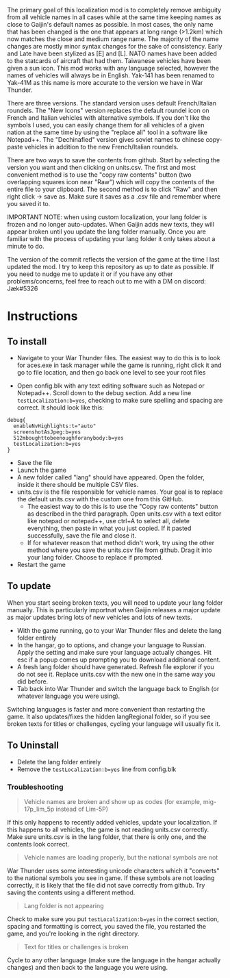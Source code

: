 The primary goal of this localization mod is to completely remove ambiguity from all vehicle names in all cases while at the same time keeping names as close to Gaijin's default names as possible. In most cases, the only name that has been changed is the one that appears at long range (>1.2km) which now matches the close and medium range name. The majority of the name changes are mostly minor syntax changes for the sake of consistency. Early and Late have been stylized as [E] and [L]. NATO names have been added to the statcards of aircraft that had them. Taiwanese vehicles have been given a sun icon. This mod works with any language selected, however the names of vehicles will always be in English. Yak-141 has been renamed to Yak-41M as this name is more accurate to the version we have in War Thunder.

There are three versions. The standard version uses default French/Italian roundels. The "New Icons" version replaces the default roundel icon on French and Italian vehicles with alternative symbols. If you don't like the symbols I used, you can easily change them for all vehicles of a given nation at the same time by using the "replace all" tool in a software like Notepad++. The "Dechinafied" version gives soviet names to chinese copy-paste vehicles in addition to the new French/Italian roundels.

There are two ways to save the contents from github. Start by selecting the version you want and then clicking on units.csv. The first and most convenient method is to use the "copy raw contents" button (two overlapping squares icon near "Raw") which will copy the contents of the entire file to your clipboard. The second method is to click "Raw" and then right click → save as. Make sure it saves as a .csv file and remember where you saved it to.

IMPORTANT NOTE: when using custom localization, your lang folder is frozen and no longer auto-updates. When Gaijin adds new texts, they will appear broken until you update the lang folder manually. Once you are familiar with the process of updating your lang folder it only takes about a minute to do. 

The version of the commit reflects the version of the game at the time I last updated the mod. I try to keep this repository as up to date as possible. If you need to nudge me to update it or if you have any other problems/concerns, feel free to reach out to me  with a DM on discord: Jæk#5326

# Instructions

## To install

- Navigate to your War Thunder files. The easiest way to do this is to look for aces.exe in task manager while the game is running, right click it and go to file location, and then go back one level to see your root files

- Open config.blk with any text editing software such as Notepad or Notepad++. Scroll down to the debug section. Add a new line `testLocalization:b=yes`, checking to make sure spelling and spacing are correct. It should look like this:
```
debug{
  enableNvHighlights:t="auto"
  screenshotAsJpeg:b=yes
  512mboughttobeenoughforanybody:b=yes
  testLocalization:b=yes
}
```
- Save the file
- Launch the game
- A new folder called "lang" should have appeared. Open the folder, inside it there should be multiple CSV files.
- units.csv is the file responsible for vehicle names. Your goal is to replace the default units.csv with the custom one from this GitHub.
  - The easiest way to do this is to use the "Copy raw contents" button as described in the third paragraph. Open units.csv with a text editor like notepad or notepad++, use ctrl+A to select all, delete everything, then paste in what you just copied. If it pasted successfully, save the file and close it. 
  - If for whatever reason that method didn't work, try using the other method where you save the units.csv file from github. Drag it into your lang folder. Choose to replace if prompted. 
- Restart the game

## To update

When you start seeing broken texts, you will need to update your lang folder manually. This is particularly importnat when Gaijin releases a major update as major updates bring lots of new vehicles and lots of new texts.
- With the game running, go to your War Thunder files and delete the lang folder entirely
- In the hangar, go to options, and change your language to Russian. Apply the setting and make sure your language actually changes. Hit esc if a popup comes up prompting you to download additional content.
- A fresh lang folder should have generated. Refresh file explorer if you do not see it. Replace units.csv with the new one in the same way you did before. 
- Tab back into War Thunder and switch the language back to English (or whatever language you were using). 

Switching languages is faster and more convenient than restarting the game. It also updates/fixes the hidden langRegional folder, so if you see broken texts for titles or challenges, cycling your language will usually fix it. 

## To Uninstall

- Delete the lang folder entirely
- Remove the `testLocalization:b=yes` line from config.blk

### Troubleshooting

> Vehicle names are broken and show up as codes (for example, mig-17p_lim_5p instead of Lim-5P)

If this only happens to recently added vehicles, update your localization.
If this happens to all vehicles, the game is not reading units.csv correctly. Make sure units.csv is in the lang folder, that there is only one, and the contents look correct.

> Vehicle names are loading properly, but the national symbols are not

War Thunder uses some interesting unicode characters which it "converts" to the national symbols you see in game. If these symbols are not loading correctly, it is likely that the file did not save correctly from github. Try saving the contents using a different method. 

> Lang folder is not appearing

Check to make sure you put `testLocalization:b=yes` in the correct section, spacing and formatting is correct, you saved the file, you restarted the game, and you're looking in the right directory.

> Text for titles or challenges is broken

Cycle to any other language (make sure the language in the hangar actually changes) and then back to the language you were using. 